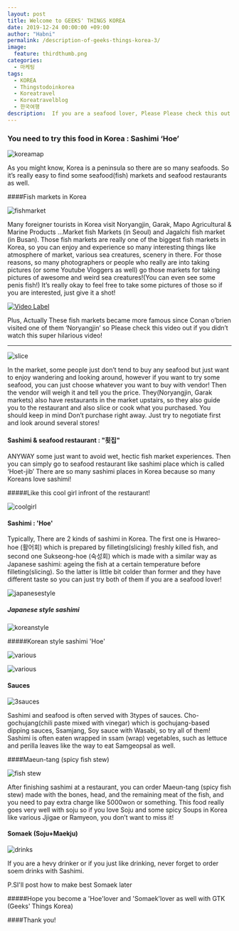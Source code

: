 ```yaml
---
layout: post
title: Welcome to GEEKS' THINGS KOREA
date: 2019-12-24 00:00:00 +09:00
author: "Habni"
permalink: /description-of-geeks-things-korea-3/
image:
  feature: thirdthumb.png
categories:
  - 마케팅
tags:
  - KOREA
  - Thingstodoinkorea
  - Koreatravel
  - Koreatravelblog
  - 한국여행
description:  If you are a seafood lover, Please Please check this out! You should try Sashimi which is called 'Hoe' in Korea!
---
```


### You need to try this food in Korea : Sashimi ‘Hoe’

![koreamap](/img/post/03/map.jpg)

 As you might know, Korea is a peninsula so there are so many seafoods. So it’s really easy to find some seafood(fish) markets and seafood restaurants as well.

####Fish markets in Korea

![fishmarket](/img/post/03/market.jpg)

 Many foreigner tourists in Korea visit Noryangjin, Garak, Mapo Agricultural & Marine Products …Market fish Markets (in Seoul) and Jagalchi fish market (in Busan). Those fish markets are really one of the biggest fish markets in Korea, so you can enjoy and experience so many interesting things like atmosphere of market, various sea creatures, scenery in there. For those reasons, so many photographers or people who really are into taking pictures (or some Youtube Vloggers as well) go those markets for taking pictures of awesome and weird sea creatures!(You can even see some penis fish!) It’s really okay to feel free to take some pictures of those so if you are interested, just give it a shot!

[![Video Label](http://teamcoco.com/node/93972/share.png)](https://youtu.be/-FzDN86CskA)

 Plus, Actually These fish markets became more famous since Conan o’brien visited one of them  ‘Noryangjin’ so Please check this video out if you didn’t watch this super hilarious video! 

<hr/>

![slice](/img/post/03/slice.jpg)

 In the market, some people just don’t tend to buy any seafood but just want to enjoy wandering and looking around, however if you want to try some seafood, you can just choose whatever you want to buy with vendor! Then the vendor will weigh it and tell you the price. They(Noryangjin, Garak markets) also have restaurants in the market upstairs, so they also guide you to the restaurant and also slice or cook what you purchased.
 You should keep in mind Don’t purchase right away. Just try to negotiate first and look around several stores! 

#### Sashimi & seafood restaurant : "횟집"

 ANYWAY some just want to avoid wet, hectic fish market experiences. Then you can simply go to seafood restaurant like sashimi place which is called ‘Hoet-jib’ There are so many sashimi places in Korea because so many Koreans love sashimi!

#####Like this cool girl infront of the restaurant!

![coolgirl](/img/post/03/coolgirl.jpg)

#### Sashimi : 'Hoe'

Typically, There are 2 kinds of sashimi in Korea. The first one is Hwareo-hoe (활어회) which is prepared by filleting(slicing) freshly killed fish, and second one Sukseong-hoe (숙성회) which is made with a similar way as Japanese sashimi: ageing the fish at a certain temperature before filleting(slicing). So the latter is little bit colder than former and they have different taste so you can just try both of them if you are a seafood lover!

![japanesestyle](/img/post/03/jjss.jpg)

##### Japanese style sashimi

![koreanstyle](/img/post/03/krss.jpg)

#####Korean style sashimi 'Hoe'

![various](/img/post/03/variousss.jpg)

![various](/img/post/03/variousss2.jpg)

#### Sauces

![3sauces](/img/post/03/3sauces.jpg)

 Sashimi and seafood is often served with 3types of sauces. Cho-gochujang(chili paste mixed with vinegar) which is gochujang-based dipping sauces, Ssamjang, Soy sauce with Wasabi, so try all of them! Sashimi is often eaten wrapped in ssam (wrap) vegetables, such as lettuce and perilla leaves like the way to eat Samgeopsal as well.

####Maeun-tang (spicy fish stew)

![fish stew](/img/post/03/stew.jpg)

 After finishing sashimi at a restaurant, you can order Maeun-tang (spicy fish stew) made with the bones, head, and the remaining meat of the fish, and you need to pay extra charge like 5000won or something. This food really goes very well with soju so if you love Soju and some spicy Soups in Korea like various Jjigae or Ramyeon, you don’t want to miss it!

#### Somaek (Soju+Maekju)

![drinks](/img/post/03/somaek.jpg)

 If you are a hevy drinker or if you just like drinking, never forget to order soem drinks with Sashimi.

P.SI'll post how to make best Somaek later

#####Hope you become a 'Hoe'lover and 'Somaek'lover as well with GTK (Geeks' Things Korea)

####Thank you!

